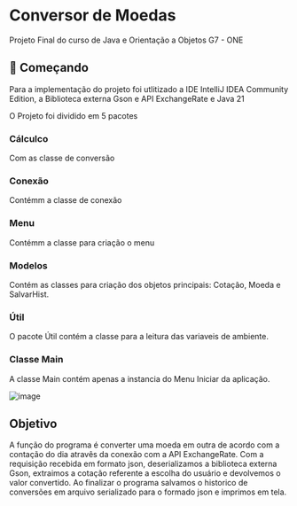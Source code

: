 # Conversor de Moedas 
Projeto Final do curso de Java e Orientação a Objetos G7 - ONE

## 🚀 Começando
Para a implementação do projeto foi utlitizado  a IDE IntelliJ IDEA Community Edition, 
a Biblioteca externa Gson e API ExchangeRate e Java 21

O Projeto foi dividido em 5 pacotes

### Cálculco

Com as classe de conversão

### Conexão

Contémm a classe de conexão

### Menu

Contémm a classe para criação o menu

### Modelos

Contém as classes para criação dos objetos principais: Cotação, Moeda e SalvarHist.

### Útil

O pacote Útil contém a classe para a leitura das variaveis de ambiente.

### Classe Main
A classe Main contém apenas a instancia do Menu Iniciar da aplicação.

![image](https://github.com/user-attachments/assets/f8592b03-a202-4c7b-b371-2a1405cb82fc)

## Objetivo

A função do programa é converter uma moeda em outra de acordo com a contação do dia atravês da conexão com  a API ExchangeRate.
Com a requisição recebida em formato json, deserializamos a biblioteca externa Gson, extraimos a cotação referente a escolha do 
usuário e devolvemos o valor convertido.
Ao finalizar o programa salvamos o historico de conversões em arquivo serializado para o formado json e imprimos em tela.






